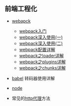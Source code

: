 ## 前端工程化

* [webapck](webpack)

  - [webpack入门](./webpack)
  - [webpack深入使用(一)](./webpack/advanced)
  - [webpack深入使用(二)](./webpack/advanced1)
  - [webpack配置详解](./webpack/config)
  - [webpack之loader详解](./webpack/Loader)
  - [webpack之plugins详解](./webpack/plugins)
  - [webpack之chunks详解](./webpack/chunks)

* [babel](babel) 转码器使用详解

* [node](nodejs)

* 常见的[http代理](proxy)方法 
